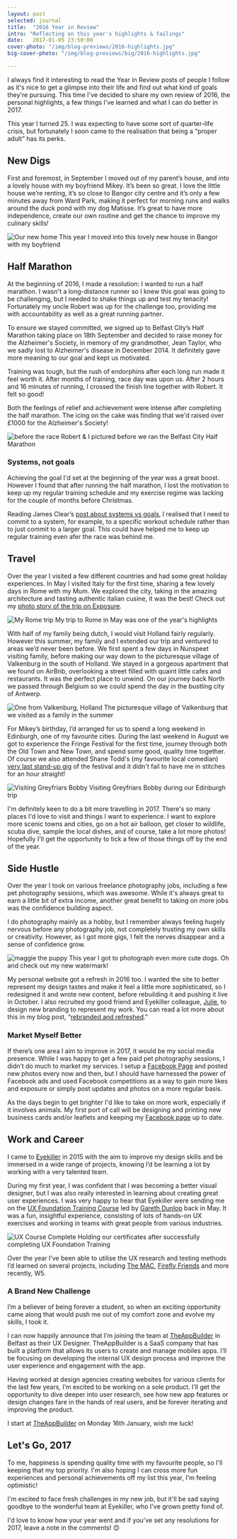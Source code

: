 ```yaml
---
layout: post
selected: journal
title:  "2016 Year in Review"
intro: "Reflecting on this year's highlights & failings"
date:   2017-01-05 23:50:00
cover-photo: "/img/blog-previews/2016-highlights.jpg"
big-cover-photo: "/img/blog-previews/big/2016-highlights.jpg"

---
```

I always find it interesting to read the Year in Review posts of people I follow as it's nice to get a glimpse into their life and find out what kind of goals they're pursuing. This time I've decided to share my own  review of 2016, the personal highlights, a few things I've learned and what I can do better in 2017.

This year I turned 25. I was expecting to have some sort of quarter-life crisis, but fortunately I soon came to the realisation that being a “proper adult” has its perks.

## New Digs

First and foremost, in September I moved out of my parent’s house, and into a lovely house with my boyfriend Mikey. It’s been so great. I love the little house we’re renting,  it’s so close to Bangor city centre and it’s only a few minutes away from Ward Park, making it perfect for morning runs and walks around the duck pond with my dog Matisse. It’s great to have more independence, create our own routine and get the chance to improve my culinary skills!

<div class="article__image article__image--with-caption" >
  <img src="/img/blog/our-new-home.jpg" alt="Our new home" />
  <span class="caption">This year I moved into this lovely new house in Bangor with my boyfriend</span>
</div>


## Half Marathon

At the beginning of 2016, I made a resolution: I wanted to run a half marathon. I wasn't a long-distance runner so I knew this goal was going to be challenging, but I needed to shake things up and test my tenacity! Fortunately my uncle Robert was up for the challenge too, providing me with accountability as well as a great running partner.

To ensure we stayed committed, we signed up to Belfast City’s Half Marathon taking place on 18th September and decided to raise money for the Alzheimer's Society, in memory of my grandmother, Jean Taylor, who we sadly lost to Alzheimer's disease in December 2014. It definitely gave more meaning to our goal and kept us motivated.

Training was tough, but the rush of endorphins after each long run made it feel worth it. After months of training, race day was upon us. After 2 hours and 16 minutes of running, I crossed the finish line together with Robert. It felt so good!

Both the feelings of relief and achievement were intense after completing the half marathon. The icing on the cake was finding that we'd raised over £1000 for the Alzheimer's Society!

<div class="article__image article__image--with-caption" >
  <img src="/img/blog/half-marathon-day.jpg" alt="before the race" />
  <span class="caption">Robert &amp; I pictured before we ran the Belfast City Half Marathon</span>
</div>

### Systems, not goals

Achieving the goal I'd set at the beginning of the year was a great boost. However I found that after running the half marathon, I lost the motivation to keep up my regular training schedule and my exercise regime was lacking for the couple of months before Christmas.

Reading James Clear’s [post about systems vs goals](http://jamesclear.com/goals-systems), I realised that I need to commit to a system, for example, to a specific workout schedule rather than to just commit to a larger goal. This could have helped me to keep up regular training even afer the race was behind me.

## Travel

Over the year I visited a few different countries and had some great holiday experiences. In May I visited Italy for the first time, sharing a few lovely days in Rome with my Mum. We explored the city, taking in the amazing architecture and tasting authentic italian cusine, it was the best! Check out my [photo story of the trip on Exposure](https://melissakeizer.exposure.co/roaming-rome).

<div class="article__image article__image--with-caption" >
  <img src="/img/blog/my-rome-trip.jpg" alt="My Rome trip" />
  <span class="caption">My trip to Rome in May was one of the year's highlights</span>
</div>


With half of my family being dutch, I would visit Holland fairly regularly. However this summer, my family and I extended our trip and ventured to areas we’d never been before. We first spent a few days in Nunspeet visiting family, before making our way down to the picturesque village of Valkenburg in the south of Holland. We stayed in a gorgeous apartment that we found on AirBnb, overlooking a street filled with quaint little cafes and restaurants. It was the perfect place to unwind. On our journey back North we passed through Belgium so we could spend the day in the bustling city of Antwerp.

<div class="article__image article__image--with-caption" >
  <img src="/img/blog/valkenburg.jpg" alt="One from Valkenburg, Holland" />
  <span class="caption">The picturesque village of Valkenburg that we visited as a family in the summer</span>
</div>


For Mikey’s birthday, I’d arranged for us to spend a long weekend in Edinburgh, one of my favourite cities. During the last weekend in August we got to experience the Fringe Festival for the first time, journey through both the Old Town and New Town, and spend some good, quality time together. Of course we also attended Shane Todd's (my favourite local comedian) [very last stand-up gig](https://twitter.com/KeizGoesBoom/status/769675438553755653) of the festival and it didn't fail to have me in stitches for an hour straight!

<div class="article__image article__image--with-caption" >
  <img src="/img/blog/greyfriars-bobby.jpg" alt="Visiting Greyfriars Bobby" />
  <span class="caption">Visiting Greyfriars Bobby during our Edinburgh trip</span>
</div>

I'm definitely keen to do a bit more travelling in 2017. There's so many places I'd love to visit and things I want to experience. I want to explore more scenic towns and cities, go on a hot air balloon, get closer to wildlife, scuba dive, sample the local dishes, and of course, take a lot more photos! Hopefully I'll get the opportunity to tick a few of those things off by the end of the year.


## Side Hustle


Over the year I took on various freelance photography jobs, including a few pet photography sessions, which was awesome. While it's always great to earn a little bit of extra income, another great benefit to taking on more jobs was the confidence building aspect.

I do photography mainly as a hobby, but I remember always feeling hugely nervous before any photography job, not completely trusting my own skills or creativity. However, as I got more gigs, I felt the nerves disappear and a sense of confidence grow.

<div class="article__image article__image--with-caption" >
  <img src="/img/blog/maggie-the-puppy.jpg" alt="maggie the puppy" />
  <span class="caption">This year I got to photograph even more cute dogs. Oh and check out my new watermark!</span>
</div>

My personal website got a refresh in 2016 too. I wanted the site to better represent my design tastes and make it feel a little more sophisticated, so I redesigned it and wrote new content, before rebuilding it and pushing it live in October. I also recruited my good friend and Eyekiller colleague, [Julie](https://twitter.com/juleco), to design new branding to represent my work. You can read a lot more about this in my blog post, “[rebranded and refreshed](http://melissakeizer.com/journal/rebranded-and-refreshed/).”

### Market Myself Better

If there’s one area I aim to improve in 2017, it would be my social media presence. While I was happy to get a few paid pet photography sessions, I didn’t do much to market my services. I setup a [Facebook Page](https://www.facebook.com/melissakeizerphotography/) and posted new photos every now and then, but I should have harnessed the power of Facebook ads and used Facebook competitions as a way to gain more likes and exposure or simply post updates and photos on a more regular basis.

As the days begin to get brighter I'd like to take on more work, especially if it involves animals. My first port of call will be designing and printing new business cards and/or leaflets and keeping my [Facebook page](https://www.facebook.com/melissakeizerphotography/) up to date.


## Work and Career

I came to [Eyekiller](https://www.eyekiller.com/) in 2015 with the aim to improve my design skills and be immersed in a wide range of projects, knowing I’d be learning a lot by working with a very talented team.

During my first year, I was confident that I was becoming a better visual designer, but I was also really interested in learning about creating great user experiences. I was very happy to hear that Eyekiller were sending me on the [UX Foundation Training Course](https://uxtraining.com/) led by [Gareth Dunlop](https://uk.linkedin.com/in/garethdunlop) back in May. It was a fun, insightful experience, consisting of lots of hands-on UX exercises and working in teams with great people from various industries.

<div class="article__image article__image--with-caption" >
  <img src="/img/blog/ux-course-complete.jpg" alt="UX Course Complete" />
  <span class="caption">Holding our certificates after successfully completing UX Foundation Training</span>
</div>

Over the year I’ve been able to utilise the UX research and testing methods I’d learned on several projects, including [The MAC](https://themaclive.com/), [Firefly Friends](https://www.fireflyfriends.com/uk/) and more recently, W5.

### A Brand New Challenge

I’m a believer of being forever a student, so when an exciting opportunity came along that would push me out of my comfort zone and evolve my skills, I took it.

I can now happily announce that I’m joining the team at [TheAppBuilder](https://www.theappbuilder.com/) in Belfast as their UX Designer. TheAppBuilder is a SaaS company that has built a platform that allows its users to create and manage mobiles apps. I’ll be focusing on developing the internal UX design process and improve the user experience and engagement with the app.

Having worked at design agencies creating websites for various clients for the last few years, I’m excited to be working on a sole product. I’ll get the opportunity to dive deeper into user research, see how new app features or design changes fare in the hands of real users, and be forever iterating and improving the product.

I start at [TheAppBuilder](https://www.theappbuilder.com/) on Monday 16th January, wish me luck!


## Let's Go, 2017

To me, happiness is spending quality time with my favourite people, so I'll keeping that my top priority. I'm also hoping I can cross more fun experiences and personal achievements off my list this year, I'm feeling optimistic!

I'm excited to face fresh challenges in my new job, but it'll be sad saying goodbye to the wonderful team at Eyekiller, who I've grown pretty fond of.

I'd love to know how your year went and if you've set any resolutions for 2017, leave a note in the comments! 😊


